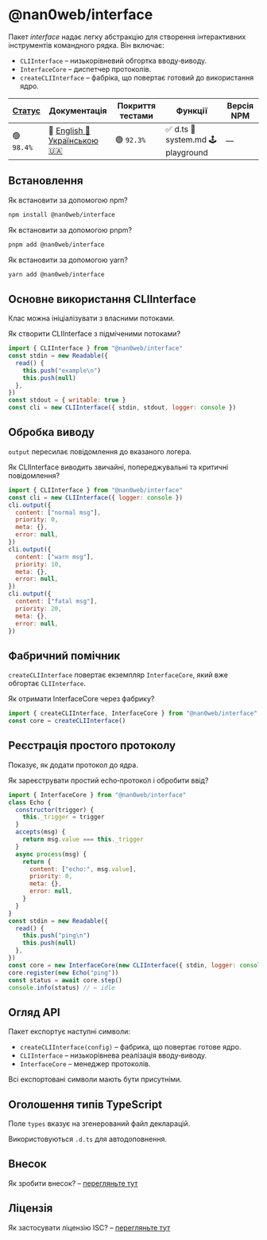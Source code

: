 # @nan0web/interface

Пакет *interface* надає легку абстракцію для створення
інтерактивних інструментів командного рядка. Він включає:

- `CLIInterface` – низькорівневий обгортка вводу‑виводу.
- `InterfaceCore` – диспетчер протоколів.
- `createCLIInterface` – фабріка, що повертає готовий до використання ядро.

|[Статус](https://github.com/nan0web/monorepo/blob/main/system.md#написання-сценаріїв)|Документація|Покриття тестами|Функції|Версія NPM|
|---|---|---|---|---|
|🟢 `98.4%`|🧪 [English 🏴󠁧󠁢󠁥󠁮󠁧󠁿](https://github.com/nan0web/interface/blob/main/README.md)<br/>[Українською 🇺🇦](https://github.com/nan0web/interface/blob/main/docs/uk/README.md)|🟢 `92.3%`|✅ d.ts 📜 system.md 🕹️ playground|—|

## Встановлення

Як встановити за допомогою npm?
```bash
npm install @nan0web/interface
```

Як встановити за допомогою pnpm?
```bash
pnpm add @nan0web/interface
```

Як встановити за допомогою yarn?
```bash
yarn add @nan0web/interface
```

## Основне використання CLIInterface

Клас можна ініціалізувати з власними потоками.

Як створити CLIInterface з підміченими потоками?
```js
import { CLIInterface } from "@nan0web/interface"
const stdin = new Readable({
  read() {
    this.push("example\n")
    this.push(null)
  },
})
const stdout = { writable: true }
const cli = new CLIInterface({ stdin, stdout, logger: console })
```

## Обробка виводу

`output` пересилає повідомлення до вказаного логера.

Як CLIInterface виводить звичайні, попереджувальні та критичні повідомлення?
```js
import { CLIInterface } from "@nan0web/interface"
const cli = new CLIInterface({ logger: console })
cli.output({
  content: ["normal msg"],
  priority: 0,
  meta: {},
  error: null,
})
cli.output({
  content: ["warn msg"],
  priority: 10,
  meta: {},
  error: null,
})
cli.output({
  content: ["fatal msg"],
  priority: 20,
  meta: {},
  error: null,
})
```

## Фабричний помічник

`createCLIInterface` повертає екземпляр `InterfaceCore`, який вже обгортає `CLIInterface`.

Як отримати InterfaceCore через фабрику?
```js
import { createCLIInterface, InterfaceCore } from "@nan0web/interface"
const core = createCLIInterface()
```

## Реєстрація простого протоколу

Показує, як додати протокол до ядра.

Як зареєструвати простий echo‑протокол і обробити ввід?
```js
import { InterfaceCore } from "@nan0web/interface"
class Echo {
  constructor(trigger) {
    this._trigger = trigger
  }
  accepts(msg) {
    return msg.value === this._trigger
  }
  async process(msg) {
    return {
      content: ["echo:", msg.value],
      priority: 0,
      meta: {},
      error: null,
    }
  }
}
const stdin = new Readable({
  read() {
    this.push("ping\n")
    this.push(null)
  },
})
const core = new InterfaceCore(new CLIInterface({ stdin, logger: console }))
core.register(new Echo("ping"))
const status = await core.step()
console.info(status) // ← idle
```

## Огляд API

Пакет експортує наступні символи:

- `createCLIInterface(config)` – фабрика, що повертає готове ядро.
- `CLIInterface` – низькорівнева реалізація вводу‑виводу.
- `InterfaceCore` – менеджер протоколів.

Всі експортовані символи мають бути присутніми.

## Оголошення типів TypeScript

Поле `types` вказує на згенерований файл декларацій.

Використовуються `.d.ts` для автодоповнення.

## Внесок

Як зробити внесок? – [перегляньте тут](./CONTRIBUTING.md)

## Ліцензія

Як застосувати ліцензію ISC? – [перегляньте тут](./LICENSE)
